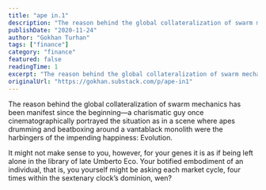 ```yaml
---
title: "ape in.1"
description: "The reason behind the global collateralization of swarm mechanics has been manifest since the beginning—a charismatic guy once cinematographically portrayed the situation as in a scene where apes drumming and beatboxing around a vantablack monolith were the harbingers of the impending happiness: Evo."
publishDate: "2020-11-24"
author: "Gokhan Turhan"
tags: ["finance"]
category: "finance"
featured: false
readingTime: 1
excerpt: "The reason behind the global collateralization of swarm mechanics has been manifest since the beginning—a charismatic guy once cinematographically portrayed the situation as in a scene where apes..."
originalUrl: "https://gokhan.substack.com/p/ape-in1"
---
```


The reason behind the global collateralization of swarm mechanics has been manifest since the beginning—a charismatic guy once cinematographically portrayed the situation as in a scene where apes drumming and beatboxing around a vantablack monolith were the harbingers of the impending happiness: Evolution.

It might not make sense to you, however, for your genes it is as if being left alone in the library of late Umberto Eco. Your botified embodiment of an individual, that is, you yourself might be asking each market cycle, four times within the sextenary clock’s dominion, wen?
